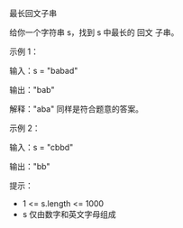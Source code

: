 最长回文子串

给你一个字符串 s，找到 s 中最长的 回文 子串。

 

示例 1：

输入：s = "babad"

输出："bab"

解释："aba" 同样是符合题意的答案。

示例 2：

输入：s = "cbbd"

输出："bb"
 

提示：

* 1 <= s.length <= 1000
* s 仅由数字和英文字母组成